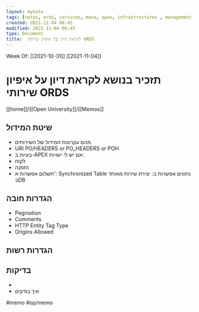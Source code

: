 ```yaml
---
layout: mynote
tags: [notes, ords, services, mona, apex, infrastructures , management, op] 
created: 2021-11-04 08:45
modified: 2021-11-04 08:45
type: Document
title:  לקראת דיון על איפיון שירותי ORDS 
---
```

Week Of: [[2021-10-31]]
[[2021-11-04]]


#  תזכיר בנושא  לקראת דיון על איפיון שירותי ORDS

[[home]]/[[Open University]]/[[Memos]]

## שיטת המידול
- מהם עקרונות המידול של השירותים
- URI
PO/HEADERS
or 
PO_HEADERS
or
POH
- בעיות ב-APEX
אם יש לי ישויות:
- לקוח
- הזמנה
- תשלום
אפשרות א': 
Synchronized Table נתונים
אפשרות ב:
יצירת שירות מאוחד בDB 


## הגדרות חובה
- Pegniation
- Comments
- HTTP Entity Tag Type
- Origins Allowed

## הגדרות רשות

## בדיקות
- 
- איך בודקים

 
 
#memo #op/memo
